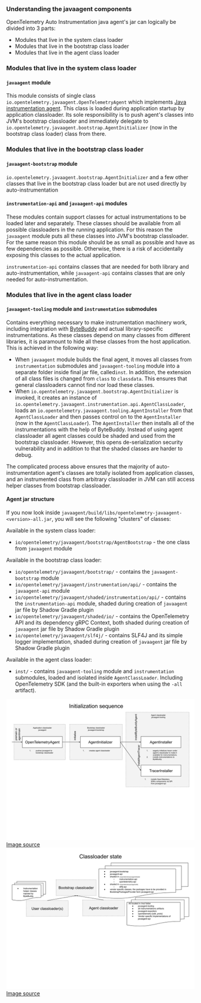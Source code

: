 ### Understanding the javaagent components

OpenTelemetry Auto Instrumentation java agent's jar can logically be divided
into 3 parts:

* Modules that live in the system class loader
* Modules that live in the bootstrap class loader
* Modules that live in the agent class loader

### Modules that live in the system class loader

#### `javaagent` module

This module consists of single class
`io.opentelemetry.javaagent.OpenTelemetryAgent` which implements [Java
instrumentation
agent](https://docs.oracle.com/javase/7/docs/api/java/lang/instrument/package-summary.html).
This class is loaded during application startup by application classloader.
Its sole responsibility is to push agent's classes into JVM's bootstrap
classloader and immediately delegate to
`io.opentelemetry.javaagent.bootstrap.AgentInitializer` (now in the bootstrap class loader)
class from there.

### Modules that live in the bootstrap class loader

#### `javaagent-bootstrap` module

`io.opentelemetry.javaagent.bootstrap.AgentInitializer` and a few other classes that live in the bootstrap class
loader but are not used directly by auto-instrumentation

#### `instrumentation-api` and `javaagent-api` modules

These modules contain support classes for actual instrumentations to be loaded
later and separately. These classes should be available from all possible
classloaders in the running application. For this reason the `javaagent` module puts
all these classes into JVM's bootstrap classloader. For the same reason this
module should be as small as possible and have as few dependencies as
possible. Otherwise, there is a risk of accidentally exposing this classes to
the actual application.

`instrumentation-api` contains classes that are needed for both library and auto-instrumentation,
while `javaagent-api` contains classes that are only needed for auto-instrumentation.

### Modules that live in the agent class loader

#### `javaagent-tooling` module and `instrumentation` submodules

Contains everything necessary to make instrumentation machinery work,
including integration with [ByteBuddy](https://bytebuddy.net/) and actual
library-specific instrumentations. As these classes depend on many classes
from different libraries, it is paramount to hide all these classes from the
host application. This is achieved in the following way:

- When `javaagent` module builds the final agent, it moves all classes from
`instrumentation` submodules and `javaagent-tooling` module into a separate
folder inside final jar file, called`inst`.
In addition, the extension of all class files is changed from `class` to `classdata`.
This ensures that general classloaders cannot find nor load these classes.
- When `io.opentelemetry.javaagent.bootstrap.AgentInitializer` is invoked, it creates an
instance of `io.opentelemetry.javaagent.instrumentation.api.AgentClassLoader`, loads an
`io.opentelemetry.javaagent.tooling.AgentInstaller` from that `AgentClassLoader`
and then passes control on to the `AgentInstaller` (now in the
`AgentClassLoader`). The `AgentInstaller` then installs all of the
instrumentations with the help of ByteBuddy. Instead of using agent classloader all agent classes
could be shaded and used from the bootstrap classloader. However, this opens de-serialization
security vulnerability and in addition to that the shaded classes are harder to debug. 

The complicated process above ensures that the majority of
auto-instrumentation agent's classes are totally isolated from application
classes, and an instrumented class from arbitrary classloader in JVM can
still access helper classes from bootstrap classloader.

#### Agent jar structure

If you now look inside
`javaagent/build/libs/opentelemetry-javaagent-<version>-all.jar`, you will see the
following "clusters" of classes:

Available in the system class loader:

- `io/opentelemetry/javaagent/bootstrap/AgentBootstrap` - the one class from `javaagent`
module

Available in the bootstrap class loader:

- `io/opentelemetry/javaagent/bootstrap/` - contains the `javaagent-bootstrap` module
- `io/opentelemetry/javaagent/instrumentation/api/` - contains the `javaagent-api` module
- `io/opentelemetry/javaagent/shaded/instrumentation/api/` - contains the `instrumentation-api` module,
 shaded during creation of `javaagent` jar file by Shadow Gradle plugin
- `io/opentelemetry/javaagent/shaded/io/` - contains the OpenTelemetry API and its dependency gRPC
Context, both shaded during creation of `javaagent` jar file by Shadow Gradle plugin
- `io/opentelemetry/javaagent/slf4j/` - contains SLF4J and its simple logger implementation, shaded
during creation of `javaagent` jar file by Shadow Gradle plugin

Available in the agent class loader:
- `inst/` - contains `javaagent-tooling` module and `instrumentation` submodules, loaded and isolated
inside `AgentClassLoader`. Including OpenTelemetry SDK (and the built-in exporters when using the
`-all` artifact).

![Agent initialization sequence](initialization-sequence.svg)
[Image source](https://docs.google.com/drawings/d/1FyRd11emnHvNWzUXLdpMNyf2R-auZlJsicNg8FpU_Ys)
![Agent classloader state](classloader-state.svg)
[Image source](https://docs.google.com/drawings/d/1WlJ_VHuo_t4RurQ6_qiQHdEBgRLc22l7L5f5dFRqgB8)
